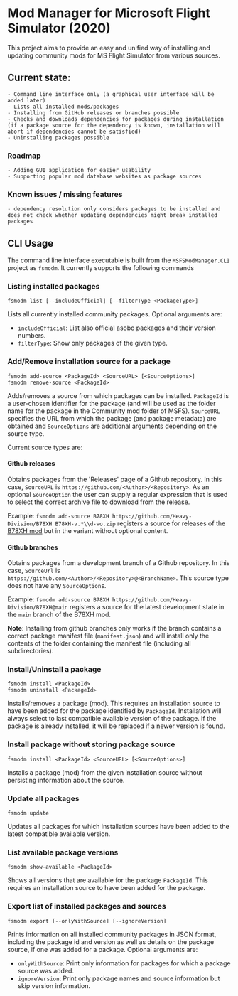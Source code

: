 # Mod Manager for Microsoft Flight Simulator (2020)

This project aims to provide an easy and unified way of installing and updating community mods for MS Flight Simulator from various sources.

## Current state:

    - Command line interface only (a graphical user interface will be added later)
    - Lists all installed mods/packages
    - Installing from GitHub releases or branches possible
    - Checks and downloads dependencies for packages during installation (if a package source for the dependency is known, installation will abort if dependencies cannot be satisfied)
    - Uninstalling packages possible

### Roadmap

    - Adding GUI application for easier usability
    - Supporting popular mod database websites as package sources

### Known issues / missing features

    - dependency resolution only considers packages to be installed and does not check whether updating dependencies might break installed packages

## CLI Usage

The command line interface executable is built from the `MSFSModManager.CLI` project as `fsmodm`.  It currently supports the following commands

### Listing installed packages

```
fsmodm list [--includeOfficial] [--filterType <PackageType>]
```

Lists all currently installed community packages. Optional arguments are:
- `includeOfficial`: List also official asobo packages and their version numbers.
- `filterType`: Show only packages of the given type.

### Add/Remove installation source for a package

```
fsmodm add-source <PackageId> <SourceURL> [<SourceOptions>]
fsmodm remove-source <PackageId>
```

Adds/removes a source from which packages can be installed. `PackageId` is a user-chosen identifier for the package (and will be used as the folder name for the package in the Community mod folder of MSFS). `SourceURL` specifies the URL from which the package (and package metadata) are obtained and `SourceOptions` are additional arguments depending on the source type.

Current source types are:

#### Github releases

Obtains packages from the 'Releases' page of a Github repository. In this case, `SourceURL` is `https://github.com/<Author>/<Repository>`.
As an optional `SourceOption` the user can supply a regular expression that is used to select the correct archive file to download from the release.

Example: `fsmodm add-source B78XH https://github.com/Heavy-Division/B78XH B78XH-v.*\\d-wo.zip` registers a source for releases of the [B78XH mod](https://github.com/Heavy-Division/B78XH/) but in the variant without optional content.

#### Github branches

Obtains packages from a development branch of a Github repository. In this case, `SourceUrl` is `https://github.com/<Author>/<Repository>@<BranchName>`.
This source type does not have any `SourceOption`s.

Example: `fsmodm add-source B78XH https://github.com/Heavy-Division/B78XH@main` registers a source for the latest development state in the `main` branch of the B78XH mod.

**Note**: Installing from github branches only works if the branch contains a correct package manifest file (`manifest.json`) and will install only the contents of the folder containing the manifest file (including all subdirectories).

### Install/Uninstall a package

```
fsmodm install <PackageId>
fsmodm uninstall <PackageId>
```

Installs/removes a package (mod). This requires an installation source to have been added for the package identified by `PackageId`.
Installation will always select to last compatible available version of the package. If the package is already installed,
it will be replaced if a newer version is found.

### Install package without storing package source

```
fsmodm install <PackageId> <SourceURL> [<SourceOptions>]
```

Installs a package (mod) from the given installation source without persisting information about the source.

### Update all packages

```
fsmodm update
```

Updates all packages for which installation sources have been added to the latest compatible available version.

### List available package versions

```
fsmodm show-available <PackageId>
```

Shows all versions that are available for the package `PackageId`. This requires an installation source to have been added for the package.

### Export list of installed packages and sources

```
fsmodm export [--onlyWithSource] [--ignoreVersion]
```

Prints information on all installed community packages in JSON format, including the package id and version as well as details on the package source, if one was added for a package. Optional arguments are:
- `onlyWithSource`: Print only information for packages for which a package source was added.
- `ignoreVersion`: Print only package names and source information but skip version information.
